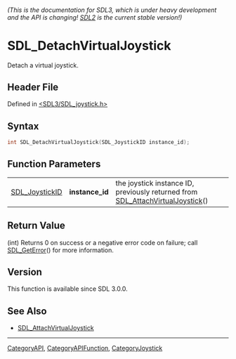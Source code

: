 ###### (This is the documentation for SDL3, which is under heavy development and the API is changing! [SDL2](https://wiki.libsdl.org/SDL2/) is the current stable version!)
# SDL_DetachVirtualJoystick

Detach a virtual joystick.

## Header File

Defined in [<SDL3/SDL_joystick.h>](https://github.com/libsdl-org/SDL/blob/main/include/SDL3/SDL_joystick.h)

## Syntax

```c
int SDL_DetachVirtualJoystick(SDL_JoystickID instance_id);
```

## Function Parameters

|                                  |                 |                                                                                                             |
| -------------------------------- | --------------- | ----------------------------------------------------------------------------------------------------------- |
| [SDL_JoystickID](SDL_JoystickID) | **instance_id** | the joystick instance ID, previously returned from [SDL_AttachVirtualJoystick](SDL_AttachVirtualJoystick)() |

## Return Value

(int) Returns 0 on success or a negative error code on failure; call
[SDL_GetError](SDL_GetError)() for more information.

## Version

This function is available since SDL 3.0.0.

## See Also

- [SDL_AttachVirtualJoystick](SDL_AttachVirtualJoystick)

----
[CategoryAPI](CategoryAPI), [CategoryAPIFunction](CategoryAPIFunction), [CategoryJoystick](CategoryJoystick)

